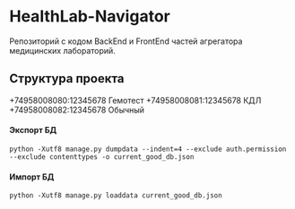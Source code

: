 # HealthLab-Navigator
Репозиторий с кодом BackEnd и FrontEnd частей агрегатора медицинских лабораторий.

## Структура проекта

+74958008080:12345678 Гемотест
+74958008081:12345678 КДЛ
+74958008082:12345678 Обычный


#### Экспорт БД
```shell
python -Xutf8 manage.py dumpdata --indent=4 --exclude auth.permission --exclude contenttypes -o current_good_db.json
```
#### Импорт БД
```shell
python -Xutf8 manage.py loaddata current_good_db.json
```